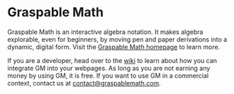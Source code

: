 # Graspable Math

Graspable Math is an interactive algebra notation. It makes algebra explorable, even for beginners, by moving pen and paper derivations into a dynamic, digital form. Visit the [Graspable Math homepage](https://graspablemath.com) to learn more.

If you are a developer, head over to the [wiki](https://github.com/eweitnauer/gm-api/wiki/Graspable-Math-API) to learn about how you can integrate GM into your webpages. As long as you are not earning any money by using GM, it is free. If you want to use GM in a commercial context, contact us at contact@graspablemath.com.



